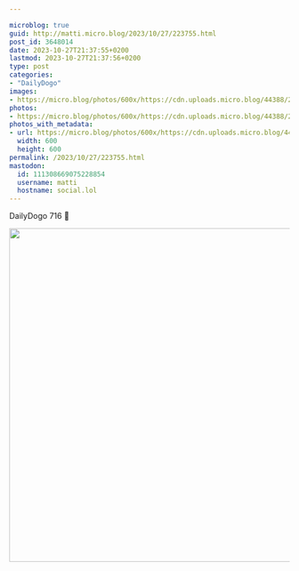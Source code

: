 ```yaml
---

microblog: true
guid: http://matti.micro.blog/2023/10/27/223755.html
post_id: 3648014
date: 2023-10-27T21:37:55+0200
lastmod: 2023-10-27T21:37:56+0200
type: post
categories:
- "DailyDogo"
images:
- https://micro.blog/photos/600x/https://cdn.uploads.micro.blog/44388/2023/d8878ee1bfdc43da82df620ffe2a9783.jpg
photos:
- https://micro.blog/photos/600x/https://cdn.uploads.micro.blog/44388/2023/d8878ee1bfdc43da82df620ffe2a9783.jpg
photos_with_metadata:
- url: https://micro.blog/photos/600x/https://cdn.uploads.micro.blog/44388/2023/d8878ee1bfdc43da82df620ffe2a9783.jpg
  width: 600
  height: 600
permalink: /2023/10/27/223755.html
mastodon:
  id: 111308669075228854
  username: matti
  hostname: social.lol
---
```

DailyDogo 716 🐶

<img src="https://micro.blog/photos/600x/https://blog.martin-haehnel.de/uploads/2023/d8878ee1bfdc43da82df620ffe2a9783.jpg" width="600" height="600" alt="" />

